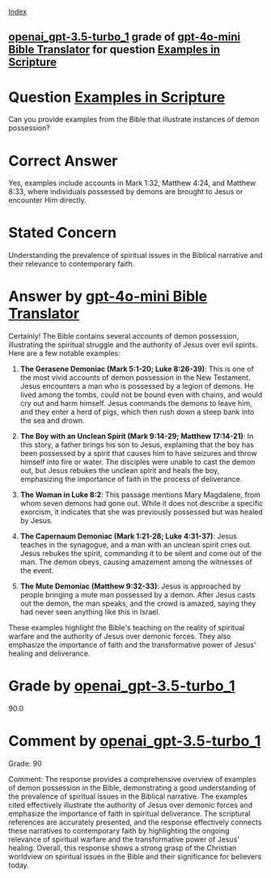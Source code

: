 
[Index](../../../../index.md)
## [openai_gpt-3.5-turbo_1](../../../grading_models/openai_gpt-3.5-turbo_1.md) grade of [gpt-4o-mini Bible Translator](../../../answering_models/gpt-4o-mini_Bible_Translator.md) for question [Examples in Scripture](../../../questions/Examples_in_Scripture.md)

# Question [Examples in Scripture](../../../questions/Examples_in_Scripture.md)
Can you provide examples from the Bible that illustrate instances of demon possession?

# Correct Answer
Yes, examples include accounts in Mark 1:32, Matthew 4:24, and Matthew 8:33, where individuals possessed by demons are brought to Jesus or encounter Him directly.

# Stated Concern
Understanding the prevalence of spiritual issues in the Biblical narrative and their relevance to contemporary faith.

# Answer by [gpt-4o-mini Bible Translator](../../../answering_models/gpt-4o-mini_Bible_Translator.md)
Certainly! The Bible contains several accounts of demon possession, illustrating the spiritual struggle and the authority of Jesus over evil spirits. Here are a few notable examples:

1. **The Gerasene Demoniac (Mark 5:1-20; Luke 8:26-39)**: This is one of the most vivid accounts of demon possession in the New Testament. Jesus encounters a man who is possessed by a legion of demons. He lived among the tombs, could not be bound even with chains, and would cry out and harm himself. Jesus commands the demons to leave him, and they enter a herd of pigs, which then rush down a steep bank into the sea and drown.

2. **The Boy with an Unclean Spirit (Mark 9:14-29; Matthew 17:14-21)**: In this story, a father brings his son to Jesus, explaining that the boy has been possessed by a spirit that causes him to have seizures and throw himself into fire or water. The disciples were unable to cast the demon out, but Jesus rebukes the unclean spirit and heals the boy, emphasizing the importance of faith in the process of deliverance.

3. **The Woman in Luke 8:2**: This passage mentions Mary Magdalene, from whom seven demons had gone out. While it does not describe a specific exorcism, it indicates that she was previously possessed but was healed by Jesus.

4. **The Capernaum Demoniac (Mark 1:21-28; Luke 4:31-37)**: Jesus teaches in the synagogue, and a man with an unclean spirit cries out. Jesus rebukes the spirit, commanding it to be silent and come out of the man. The demon obeys, causing amazement among the witnesses of the event.

5. **The Mute Demoniac (Matthew 9:32-33)**: Jesus is approached by people bringing a mute man possessed by a demon. After Jesus casts out the demon, the man speaks, and the crowd is amazed, saying they had never seen anything like this in Israel.

These examples highlight the Bible's teaching on the reality of spiritual warfare and the authority of Jesus over demonic forces. They also emphasize the importance of faith and the transformative power of Jesus' healing and deliverance.

# Grade by [openai_gpt-3.5-turbo_1](../../../grading_models/openai_gpt-3.5-turbo_1.md)
90.0

# Comment by [openai_gpt-3.5-turbo_1](../../../grading_models/openai_gpt-3.5-turbo_1.md)
Grade: 90

Comment: The response provides a comprehensive overview of examples of demon possession in the Bible, demonstrating a good understanding of the prevalence of spiritual issues in the Biblical narrative. The examples cited effectively illustrate the authority of Jesus over demonic forces and emphasize the importance of faith in spiritual deliverance. The scriptural references are accurately presented, and the response effectively connects these narratives to contemporary faith by highlighting the ongoing relevance of spiritual warfare and the transformative power of Jesus' healing. Overall, this response shows a strong grasp of the Christian worldview on spiritual issues in the Bible and their significance for believers today.
